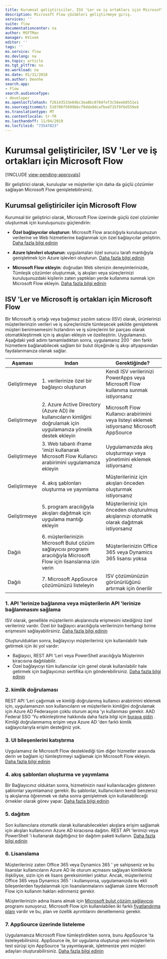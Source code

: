 ```yaml
---
title: Kurumsal geliştiriciler, ISV 'Ler ve iş ortakları için Microsoft Flow | Microsoft Docs
description: Microsoft Flow çözümleri geliştirmeye giriş.
services: ''
suite: flow
documentationcenter: na
author: MSFTMan
manager: KVivek
editor: ''
tags: ''
ms.service: flow
ms.devlang: na
ms.topic: article
ms.tgt_pltfrm: na
ms.workload: na
ms.date: 01/31/2018
ms.author: Deonhe
search.app:
- Flow
search.audienceType:
- developer
ms.openlocfilehash: f26143533e84bc3ea8bc0784fef3c56eeb0551e1
ms.sourcegitcommit: 510706f5699b6cf9dda9dcafbed715f9f6d559e8
ms.translationtype: MT
ms.contentlocale: tr-TR
ms.lasthandoff: 11/04/2019
ms.locfileid: "73547823"
---
```

# <a name="microsoft-flow-for-enterprise-developers-isvs-and-partners"></a>Kurumsal geliştiriciler, ISV 'Ler ve iş ortakları için Microsoft Flow
[!INCLUDE [view-pending-approvals](../includes/cc-rebrand.md)]

Bir geliştirici olarak, kuruluşlar ve müşteriler için daha da güçlü çözümler sağlayan Microsoft Flow genişletebilirsiniz.

## <a name="microsoft-flow-for-enterprise-developers"></a>Kurumsal geliştiriciler için Microsoft Flow

Kurumsal bir geliştirici olarak, Microsoft Flow üzerinde güçlü özel çözümler oluşturmak için kuruluşunuzu güçlendirin:

- **Özel bağlayıcılar oluşturun**: Microsoft Flow aracılığıyla kuruluşunuzun verilerine ve Web hizmetlerine bağlanmak için özel bağlayıcılar geliştirin. [Daha fazla bilgi edinin](https://docs.microsoft.com/connectors/custom-connectors/)

- **Azure Işlevleri oluşturun**: uygulamaları özel sunucu tarafı mantığıyla genişletmek Için Azure işlevleri oluşturun. [Daha fazla bilgi edinin](/azure/azure-functions/app-service-export-api-to-powerapps-and-flow)

- **Microsoft Flow ekleyin**: doğrudan Web sitenizin deneyimlerinizde, Tümleşik çözümler oluşturmak, iş akışları veya süreçlerinizi kuruluşunuzdaki kişilerin zaten yaptıkları yerde kullanıma sunmak için Microsoft Flow ekleyin. [Daha fazla bilgi edinin](embed-flow-dev.md)

## <a name="microsoft-flow-for-isvs-and-microsoft-partners"></a>ISV 'Ler ve Microsoft iş ortakları için Microsoft Flow

Bir Microsoft iş ortağı veya bağımsız yazılım satıcısı (ISV) olarak, ürünlerinizi müşterilerinizin verileri ve iş süreçlerinizle tümleşecek şekilde genişleterek müşteri benimsemesini hızlandırın ve iş süreçlerini bir parçası olarak otomatikleştirmek için iş akışları ekleyin ve özelleştirin. Uygulamanızı. Aşağıdaki yedi adımı tamamladıktan sonra, uygulamanız 200 ' den farklı hizmetlere bağlanabilecek sağlam bir bulut ölçeğinde iş akışı altyapısından faydalanmanıza olanak sağlar.

| Aşaması | Indan | Gerektiğinde? |
| --- | --- | --- |
| Geliştirmeye | 1. verilerinize özel bir bağlayıcı oluşturun | Kendi ISV verilerinizi PowerApps veya Microsoft Flow kullanıma sunmak istiyorsanız |
| Geliştirmeye | 2. Azure Active Directory (Azure AD) ile kullanıcıların kimliğini doğrulamak için uygulamanıza yönelik destek ekleyin | Microsoft Flow Kullanıcı arabirimini veya listeyi eklemek istiyorsanız Microsoft AppSource | 
| Geliştirmeye | 3. Web tabanlı iframe 'imizi kullanarak Microsoft Flow Kullanıcı arabirimini uygulamanıza ekleyin | Uygulamanızda akış oluşturmayı veya yönetimini eklemek istiyorsanız | 
| Geliştirmeye | 4. akış şablonları oluşturma ve yayımlama | Müşterileriniz için akışları önceden oluşturmak istiyorsanız | 
| Geliştirmeye | 5. program aracılığıyla akışları dağıtmak için uygulama mantığı ekleyin | Müşterileriniz için önceden oluşturulmuş akışlarınızı otomatik olarak dağıtmak istiyorsanız | 
| Dağılı | 6. müşterilerinizin Microsoft Bulut çözüm sağlayıcısı programı aracılığıyla Microsoft Flow için lisanslarına izin verin | Müşterilerinizin Office 365 veya Dynamics 365 lisansı yoksa |
| Dağılı | 7. Microsoft AppSource çözümünüzü listeleyin | ISV çözümünüzün görünürlüğünü artırmak için önerilir |

### <a name="1-connecting-to-your-apis-or-enabling-customers-to-connect-to-your-apis"></a>1. API 'lerinize bağlanma veya müşterilerin API 'lerinize bağlanmasını sağlama

ISV olarak, genellikle müşterilerin akışlarınızla erişmesini istediğiniz özel verileriniz vardır. Özel bir bağlayıcı aracılığıyla verilerinizin herhangi birine erişmesini sağlayabilirsiniz. [Daha fazla bilgi edinin](https://docs.microsoft.com/connectors/custom-connectors/)

Oluşturulduktan sonra, bağlayıcıyı müşterileriniz için kullanılabilir hale getirmek için iki yol vardır:
- Bağlayıcı, REST API 'Leri veya PowerShell aracılığıyla Müşterinin kiracısına dağıtılabilir.
- Özel bağlayıcıyı tüm kullanıcılar için genel olarak kullanılabilir hale getirmek için bağlayıcınızı sertifika için gönderebilirsiniz. [Daha fazla bilgi edinin](https://docs.microsoft.com/connectors/custom-connectors/submit-certification)

### <a name="2-authentication"></a>2. kimlik doğrulaması 

REST API 'Leri çağırmak ve kimliği doğrulanmış kullanıcı arabirimini eklemek için, uygulamanızın son kullanıcıların ve müşterilerin kimliğini doğrulamak için Azure AD Federasyon çoklu oturum açma 'yı kullanması gerekir. AAD Federal SSO 'Yu etkinleştirme hakkında daha fazla bilgi için [buraya gidin](https://identity.microsoft.com/) . Kimliği doğrulanmamış erişim veya Azure AD 'den farklı kimlik sağlayıcılarıyla erişim desteğiniz yok. 

### <a name="3-embedding-ui-components"></a>3. UI bileşenlerini katıştırma

Uygulamanız ile Microsoft Flow desteklediği tüm diğer hizmetler arasında derin ve bağlam içi tümleştirmeyi sağlamak için Microsoft Flow ekleyin. [Daha fazla bilgi edinin](embed-flow-dev.md)

### <a name="4-create-and-publish-flow-templates"></a>4. akış şablonları oluşturma ve yayımlama

Bir Bağlayıcınız olduktan sonra, hizmetinizin nasıl kullanılacağını gösteren şablonlar yayımlamanız gerekir. Bu şablonlar, kullanıcıların kendi benzersiz iş akışlarına öğrenmek ve daha sonra genişletmek için kullanabileceği örnekler olarak görev yapar. [Daha fazla bilgi edinin](../publish-a-template.md)

### <a name="5-deployment"></a>5. dağıtım

Son kullanıcılara otomatik olarak kullanabilecekleri akışlara erişim sağlamak için akışları kullanıcının Azure AD kiracısına dağıtın. REST API 'lerimizi veya PowerShell 'i kullanarak dağıttığınız bir dağıtım paketi kullanın. [Daha fazla bilgi edinin](https://docs.microsoft.com/powerapps/export-import-packages)

### <a name="6-licensing"></a>6. Lisanslama

Müşterileriniz zaten Office 365 veya Dynamics 365 ' ye sahipseniz ve bu lisanslar kullanıcıların Azure AD ile oturum açmasını sağlayan kimliklerle ilişkiliyse, sizin için ek lisans gereksinimleri yoktur. Ancak, müşterileriniz Office 365 veya Dynamics 365 ' i kullanıyorsa, uygulamanızda bu ekli bileşenlerden faydalanmak için lisanslanmalarını sağlamak üzere Microsoft Flow için kullanım hakları edinmeniz gerekir.

Müşterilerinizin adına lisans almak için [Microsoft bulut çözüm sağlayıcısı](https://partner.microsoft.com/cloud-solution-provider) programı sunuyoruz. Microsoft Flow için kullanılabilen iki farklı [fiyatlandırma planı](https://flow.microsoft.com/pricing/) vardır ve bu, plan ve özellik ayrıntılarını denetlemeniz gerekir.

### <a name="7-list-on-appsource"></a>7. AppSource üzerinde listeleme

Uygulamanıza Microsoft Flow tümleştirdikten sonra, bunu AppSource 'ta listeleyebilirsiniz. AppSource ile, bir uygulama oluşturup yeni müşterilerin test sürüşi için AppSource 'ta yayımlayarak, işletmenize yeni müşteri adayları oluşturabilirsiniz. [Daha fazla bilgi edinin](dev-appsource-test-drive.md)
